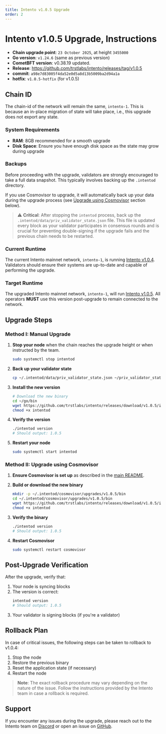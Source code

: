 ```yaml
---
title: Intento v1.0.5 Upgrade
order: 2
---
```


<!-- markdown-link-check-disable -->

# Intento v1.0.5 Upgrade, Instructions

- **Chain upgrade point**: `23 October 2025`, at height `3455000`
- **Go version**: `v1.24.6` (same as previous version)
- **CometBFT version**: v0.38.19 updated.
- **Release**: https://github.com/trstlabs/intento/releases/tag/v1.0.5
- **commit**: `a98e7d83005f4da52e0d5a8d13b5009ba2d94a1a`
- **hotfix**: `v1.0.5-hotfix` (for v1.0.5)

## Chain ID

The chain-id of the network will remain the same, `intento-1`. This is because an in-place migration of state will take place, i.e., this upgrade does not export any state.

### System Requirements

- **RAM**: 8GB recommended for a smooth upgrade
- **Disk Space**: Ensure you have enough disk space as the state may grow during upgrade

### Backups

Before proceeding with the upgrade, validators are strongly encouraged to take a full data snapshot. This typically involves backing up the `.intentod` directory.

If you use Cosmovisor to upgrade, it will automatically back up your data during the upgrade process (see [Upgrade using Cosmovisor](#method-ii-upgrade-using-cosmovisor) section below).

> :warning: **Critical**: After stopping the `intentod` process, back up the `.intentod/data/priv_validator_state.json` file. This file is updated every block as your validator participates in consensus rounds and is crucial for preventing double-signing if the upgrade fails and the previous chain needs to be restarted.

### Current Runtime

The current Intento mainnet network, `intento-1`, is running [Intento v1.0.4](https://github.com/trstlabs/intento/releases/tag/v1.0.4). Validators should ensure their systems are up-to-date and capable of performing the upgrade.

### Target Runtime

The upgraded Intento mainnet network, `intento-1`, will run [Intento v1.0.5](https://github.com/trstlabs/intento/releases/tag/v1.0.5). All operators **MUST** use this version post-upgrade to remain connected to the network.

## Upgrade Steps

### Method I: Manual Upgrade

1. **Stop your node** when the chain reaches the upgrade height or when instructed by the team.
   ```bash
   sudo systemctl stop intentod
   ```

2. **Back up your validator state**
   ```bash
   cp ~/.intentod/data/priv_validator_state.json ~/priv_validator_state.json.backup
   ```

3. **Install the new version**
   ```bash
   # Download the new binary
   cd ~/go/bin
   wget https://github.com/trstlabs/intento/releases/download/v1.0.5/intentod_linux_amd64_v1.0.5 -O intentod
   chmod +x intentod
   ```

4. **Verify the version**
   ```bash
   ./intentod version
   # Should output: 1.0.5
   ```

5. **Restart your node**
   ```bash
   sudo systemctl start intentod
   ```

### Method II: Upgrade using Cosmovisor

1. **Ensure Cosmovisor is set up** as described in the [main README](../README.md#cosmovisor-setup).

2. **Build or download the new binary**
   ```bash
   mkdir -p ~/.intentod/cosmovisor/upgrades/v1.0.5/bin
   cd ~/.intentod/cosmovisor/upgrades/v1.0.5/bin
   wget https://github.com/trstlabs/intento/releases/download/v1.0.5/intentod_linux_amd64_v1.0.5 -O intentod
   chmod +x intentod
   ```

3. **Verify the binary**
   ```bash
   ./intentod version
   # Should output: 1.0.5
   ```

4. **Restart Cosmovisor**
   ```bash
   sudo systemctl restart cosmovisor
   ```

## Post-Upgrade Verification

After the upgrade, verify that:

1. Your node is syncing blocks
2. The version is correct:
   ```bash
   intentod version
   # Should output: 1.0.5
   ```
3. Your validator is signing blocks (if you're a validator)

## Rollback Plan

In case of critical issues, the following steps can be taken to rollback to v1.0.4:

1. Stop the node
2. Restore the previous binary
3. Reset the application state (if necessary)
4. Restart the node

> **Note**: The exact rollback procedure may vary depending on the nature of the issue. Follow the instructions provided by the Intento team in case a rollback is required.

## Support

If you encounter any issues during the upgrade, please reach out to the Intento team on [Discord](https://discord.gg/intento) or open an issue on [GitHub](https://github.com/trstlabs/intento/issues).

